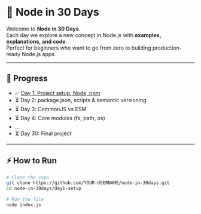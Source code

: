 # 🚀 Node in 30 Days

Welcome to **Node in 30 Days**.  
Each day we explore a new concept in Node.js with **examples, explanations, and code**.  
Perfect for beginners who want to go from zero to building production-ready Node.js apps.

---

## 📅 Progress

- ✅ [Day 1: Project setup, Node, npm](./day1-setup)
- ⏳ Day 2: package.json, scripts & semantic versioning
- ⏳ Day 3: CommonJS vs ESM
- ⏳ Day 4: Core modules (fs, path, os)
- ...
- ⏳ Day 30: Final project

---

## ⚡ How to Run

```bash
# Clone the repo
git clone https://github.com/YOUR-USERNAME/node-in-30days.git
cd node-in-30days/day1-setup

# Run the file
node index.js
